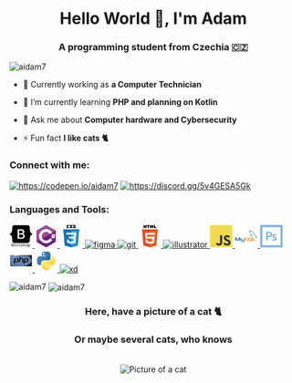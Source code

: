 <h1 align="center">Hello World 👋, I'm Adam</h1>
<h3 align="center">A programming student from Czechia 🇨🇿</h3>

<p align="left"> <img src="https://komarev.com/ghpvc/?username=aidam7&label=Profile%20views&color=00adb5&style=flat" alt="aidam7" /> </p>

- 🔧 Currently working as **a Computer Technician**

- 🌱 I’m currently learning **PHP and planning on Kotlin**

- 💬 Ask me about **Computer hardware and Cybersecurity**

- ⚡ Fun fact **I like cats 🐈**

<h3 align="left">Connect with me:</h3>
<p align="left">
<a href="https://codepen.io/https://codepen.io/aidam7" target="blank"><img align="center" src="https://raw.githubusercontent.com/rahuldkjain/github-profile-readme-generator/master/src/images/icons/Social/codepen.svg" alt="https://codepen.io/aidam7" height="30" width="40" /></a>
<a href="https://discord.gg/https://discord.gg/5v4GESA5Gk" target="blank"><img align="center" src="https://raw.githubusercontent.com/rahuldkjain/github-profile-readme-generator/master/src/images/icons/Social/discord.svg" alt="https://discord.gg/5v4GESA5Gk" height="30" width="40" /></a>
</p>

<h3 align="left">Languages and Tools:</h3>
<p align="left"> <a href="https://getbootstrap.com" target="_blank" rel="noreferrer"> <img src="https://raw.githubusercontent.com/devicons/devicon/master/icons/bootstrap/bootstrap-plain-wordmark.svg" alt="bootstrap" width="40" height="40"/> </a> <a href="https://www.w3schools.com/cs/" target="_blank" rel="noreferrer"> <img src="https://raw.githubusercontent.com/devicons/devicon/master/icons/csharp/csharp-original.svg" alt="csharp" width="40" height="40"/> </a> <a href="https://www.w3schools.com/css/" target="_blank" rel="noreferrer"> <img src="https://raw.githubusercontent.com/devicons/devicon/master/icons/css3/css3-original-wordmark.svg" alt="css3" width="40" height="40"/> </a> <a href="https://www.figma.com/" target="_blank" rel="noreferrer"> <img src="https://www.vectorlogo.zone/logos/figma/figma-icon.svg" alt="figma" width="40" height="40"/> </a> <a href="https://git-scm.com/" target="_blank" rel="noreferrer"> <img src="https://www.vectorlogo.zone/logos/git-scm/git-scm-icon.svg" alt="git" width="40" height="40"/> </a> <a href="https://www.w3.org/html/" target="_blank" rel="noreferrer"> <img src="https://raw.githubusercontent.com/devicons/devicon/master/icons/html5/html5-original-wordmark.svg" alt="html5" width="40" height="40"/> </a> <a href="https://www.adobe.com/in/products/illustrator.html" target="_blank" rel="noreferrer"> <img src="https://www.vectorlogo.zone/logos/adobe_illustrator/adobe_illustrator-icon.svg" alt="illustrator" width="40" height="40"/> </a> <a href="https://developer.mozilla.org/en-US/docs/Web/JavaScript" target="_blank" rel="noreferrer"> <img src="https://raw.githubusercontent.com/devicons/devicon/master/icons/javascript/javascript-original.svg" alt="javascript" width="40" height="40"/> </a> <a href="https://www.mysql.com/" target="_blank" rel="noreferrer"> <img src="https://raw.githubusercontent.com/devicons/devicon/master/icons/mysql/mysql-original-wordmark.svg" alt="mysql" width="40" height="40"/> </a> <a href="https://www.photoshop.com/en" target="_blank" rel="noreferrer"> <img src="https://raw.githubusercontent.com/devicons/devicon/master/icons/photoshop/photoshop-line.svg" alt="photoshop" width="40" height="40"/> </a> <a href="https://www.php.net" target="_blank" rel="noreferrer"> <img src="https://raw.githubusercontent.com/devicons/devicon/master/icons/php/php-original.svg" alt="php" width="40" height="40"/> </a> <a href="https://www.python.org" target="_blank" rel="noreferrer"> <img src="https://raw.githubusercontent.com/devicons/devicon/master/icons/python/python-original.svg" alt="python" width="40" height="40"/> </a> <a href="https://www.adobe.com/products/xd.html" target="_blank" rel="noreferrer"> <img src="https://cdn.worldvectorlogo.com/logos/adobe-xd.svg" alt="xd" width="40" height="40"/> </a> </p>

<p><img align="left" src="https://github-readme-stats.vercel.app/api/top-langs?username=aidam7&show_icons=true&title_color=00adb5&text_color=ffffff&bg_color=0d1117&hide_border=true&cache_seconds=1800&locale=en&layout=compact" alt="aidam7" /></p>

<p>&nbsp;<img align="center" src="https://github-readme-stats.vercel.app/api?username=aidam7&show_icons=true&theme=dark&title_color=00adb5&text_color=ffffff&bg_color=0d1117&hide_border=true&locale=en" alt="aidam7" /></p>

<div align=center>
<h3>Here, have a picture of a cat 🐈</h3>
  <h3>Or maybe several cats, who knows</h3>
 <br>
<img src="https://cataas.com/cat" width="450" heigh="450" alt="Picture of a cat"/>
</div>

